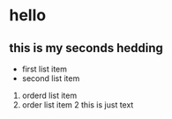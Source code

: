 # hello
## this is my seconds __hedding__
- first list item 
- second list item
1. orderd list item
4. order list item 2 
this is just text
